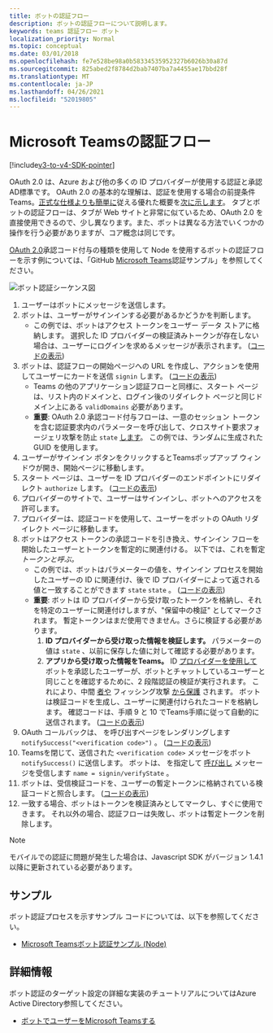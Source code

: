 ```yaml
---
title: ボットの認証フロー
description: ボットの認証フローについて説明します。
keywords: teams 認証フロー ボット
localization_priority: Normal
ms.topic: conceptual
ms.date: 03/01/2018
ms.openlocfilehash: fe7e528be98a0b58334535952327b6026b30a87d
ms.sourcegitcommit: 825abed2f8784d2bab7407ba7a4455ae17bbd28f
ms.translationtype: MT
ms.contentlocale: ja-JP
ms.lasthandoff: 04/26/2021
ms.locfileid: "52019805"
---
```

# <a name="microsoft-teams-authentication-flow-for-bots"></a>Microsoft Teamsの認証フロー

[!include[v3-to-v4-SDK-pointer](~/includes/v3-to-v4-pointer-bots.md)]

OAuth 2.0 は、Azure および他の多くの ID プロバイダーが使用する認証と承認AD標準です。 OAuth 2.0 の基本的な理解は、認証を使用する場合の前提条件Teams。[正式な仕様よりも簡単に](https://aaronparecki.com/oauth-2-simplified/)従える優れた概要を[次に示します](https://oauth.net/2/)。 タブとボットの認証フローは、タブが Web サイトと非常に似ているため、OAuth 2.0 を直接使用できるので、少し異なります。また、ボットは異なる方法でいくつかの操作を行う必要がありますが、コア概念は同じです。

[OAuth 2.0](https://oauth.net/2/grant-types/authorization-code/)承認コード付与の種類を使用して Node を使用するボットの認証フローを示す例については、「GitHub [Microsoft Teams](https://github.com/OfficeDev/microsoft-teams-sample-auth-node)認証サンプル」を参照してください。

![ボット認証シーケンス図](~/assets/images/authentication/bot_auth_sequence_diagram.png)

1. ユーザーはボットにメッセージを送信します。
2. ボットは、ユーザーがサインインする必要があるかどうかを判断します。
    * この例では、ボットはアクセス トークンをユーザー データ ストアに格納します。 選択した ID プロバイダーの検証済みトークンが存在しない場合は、ユーザーにログインを求めるメッセージが表示されます。 ([コードの表示](https://github.com/OfficeDev/microsoft-teams-sample-auth-node/blob/469952a26d618dbf884a3be53c7d921cc580b1e2/src/utils/AuthenticationUtils.ts#L58-L76))
3. ボットは、認証フローの開始ページへの URL を作成し、アクションを使用してユーザーにカードを送信 `signin` します。 ([コードの表示](https://github.com/OfficeDev/microsoft-teams-sample-auth-node/blob/469952a26d618dbf884a3be53c7d921cc580b1e2/src/dialogs/BaseIdentityDialog.ts#L160-L190))
    * Teams の他のアプリケーション認証フローと同様に、スタート ページは、リスト内のドメインと、ログイン後のリダイレクト ページと同じドメイン上にある `validDomains` 必要があります。
    * **重要**: OAuth 2.0 承認コード付与フローは、一意のセッション トークンを含む認証要求内のパラメーターを呼び出して、クロスサイト要求フォージェリ攻撃を防止 `state` [します](https://en.wikipedia.org/wiki/Cross-site_request_forgery)。 この例では、ランダムに生成された GUID を使用します。
4. ユーザーがサインイン ボタンをクリックするとTeamsポップアップ ウィンドウが開き、開始ページに移動します。
5. スタート ページは、ユーザーを ID プロバイダーのエンドポイントにリダイレクト `authorize` します。 ([コードの表示](https://github.com/OfficeDev/microsoft-teams-sample-auth-node/blob/469952a26d618dbf884a3be53c7d921cc580b1e2/public/html/auth-start.html#L51-L56))
6. プロバイダーのサイトで、ユーザーはサインインし、ボットへのアクセスを許可します。
7. プロバイダーは、認証コードを使用して、ユーザーをボットの OAuth リダイレクト ページに移動します。
8. ボットはアクセス トークンの承認コードを引き換え、サインイン フローを開始したユーザーとトークンを暫定的に関連付ける。 以下では、これを暫定 *トークンと呼ぶ。*
    * この例では、ボットはパラメーターの値を、サインイン プロセスを開始したユーザーの ID に関連付け、後で ID プロバイダーによって返される値と一致することができます `state` `state` 。 ([コードの表示](https://github.com/OfficeDev/microsoft-teams-sample-auth-node/blob/469952a26d618dbf884a3be53c7d921cc580b1e2/src/AuthBot.ts#L70-L99))
    * **重要**: ボットは ID プロバイダーから受け取ったトークンを格納し、それを特定のユーザーに関連付けしますが、"保留中の検証" としてマークされます。 暫定トークンはまだ使用できません。さらに検証する必要があります。 
      1. **ID プロバイダーから受け取った情報を検証します。** パラメーターの値は `state` 、以前に保存した値に対して確認する必要があります。 
      1. **アプリから受け取った情報をTeams。** ID [プロバイダーを使用して](https://en.wikipedia.org/wiki/Man-in-the-middle_attack) ボットを承認したユーザーが、ボットとチャットしているユーザーと同じことを確認するために、2 段階認証の検証が実行されます。 これにより、中間 [者や](https://en.wikipedia.org/wiki/Man-in-the-middle_attack) フィッシング攻撃 [から保護](https://en.wikipedia.org/wiki/Phishing) されます。 ボットは検証コードを生成し、ユーザーに関連付けられたコードを格納します。 確認コードは、手順 9 と 10 でTeams手順に従って自動的に送信されます。 ([コードの表示](https://github.com/OfficeDev/microsoft-teams-sample-auth-node/blob/469952a26d618dbf884a3be53c7d921cc580b1e2/src/AuthBot.ts#L100-L113))
9. OAuth コールバックは、 を呼び出すページをレンダリングします `notifySuccess("<verification code>")` 。 ([コードの表示](https://github.com/OfficeDev/microsoft-teams-sample-auth-node/blob/master/src/views/oauth-callback-success.hbs))
10. Teamsを閉じて、送信された `<verification code>` メッセージをボット `notifySuccess()` に送信します。 ボットは、 を指定して [呼び出し](/bot-framework/dotnet/bot-builder-dotnet-activities#invoke) メッセージを受信します `name = signin/verifyState` 。
11. ボットは、受信検証コードを、ユーザーの暫定トークンに格納されている検証コードと照合します。 ([コードの表示](https://github.com/OfficeDev/microsoft-teams-sample-auth-node/blob/469952a26d618dbf884a3be53c7d921cc580b1e2/src/dialogs/BaseIdentityDialog.ts#L127-L140))
12. 一致する場合、ボットはトークンを検証済みとしてマークし、すぐに使用できます。 それ以外の場合、認証フローは失敗し、ボットは暫定トークンを削除します。

> [!Note]
> モバイルでの認証に問題が発生した場合は、Javascript SDK がバージョン 1.4.1 以降に更新されている必要があります。

## <a name="samples"></a>サンプル

ボット認証プロセスを示すサンプル コードについては、以下を参照してください。

* [Microsoft Teamsボット認証サンプル (Node)](https://github.com/OfficeDev/microsoft-teams-sample-auth-node)

## <a name="more-details"></a>詳細情報

ボット認証のターゲット設定の詳細な実装のチュートリアルについてはAzure Active Directory参照してください。

* [ボットでユーザーをMicrosoft Teamsする](~/resources/bot-v3/bot-authentication/auth-bot-AAD.md)
